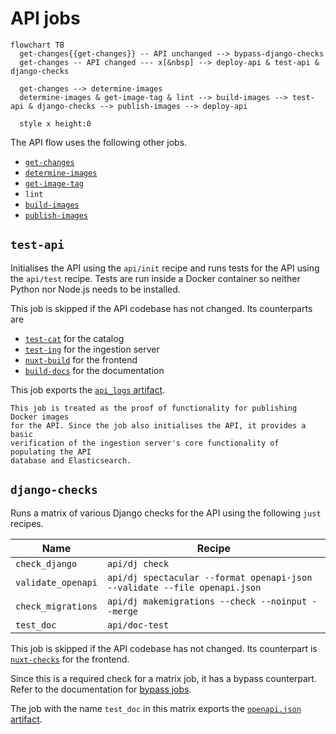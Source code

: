 # API jobs

```{mermaid}
flowchart TB
  get-changes{{get-changes}} -- API unchanged --> bypass-django-checks
  get-changes -- API changed --- x[&nbsp] --> deploy-api & test-api & django-checks

  get-changes --> determine-images
  determine-images & get-image-tag & lint --> build-images --> test-api & django-checks --> publish-images --> deploy-api

  style x height:0
```

The API flow uses the following other jobs.

- [`get-changes`](/meta/ci_cd/jobs/preparation.md#get-changes)
- [`determine-images`](/meta/ci_cd/jobs/docker.md#determine-images)
- [`get-image-tag`](/meta/ci_cd/jobs/preparation.md#get-image-tag)
- `lint`
- [`build-images`](/meta/ci_cd/jobs/docker.md#build-images)
- [`publish-images`](/meta/ci_cd/jobs/docker.md#publish-images)

## `test-api`

Initialises the API using the `api/init` recipe and runs tests for the API using
the `api/test` recipe. Tests are run inside a Docker container so neither Python
nor Node.js needs to be installed.

This job is skipped if the API codebase has not changed. Its counterparts are

- [`test-cat`](/meta/ci_cd/jobs/catalog.md#test-cat) for the catalog
- [`test-ing`](/meta/ci_cd/jobs/ingestion_server.md#test-ing) for the ingestion
  server
- [`nuxt-build`](/meta/ci_cd/jobs/frontend.md#nuxt-build) for the frontend
- [`build-docs`](/meta/ci_cd/jobs/documentation.md#build-docs) for the
  documentation

This job exports the [`api_logs` artifact](/meta/ci_cd/artifacts.md#logs).

```{note}
This job is treated as the proof of functionality for publishing Docker images
for the API. Since the job also initialises the API, it provides a basic
verification of the ingestion server's core functionality of populating the API
database and Elasticsearch.
```

## `django-checks`

Runs a matrix of various Django checks for the API using the following `just`
recipes.

| Name               | Recipe                                                                    |
| ------------------ | ------------------------------------------------------------------------- |
| `check_django`     | `api/dj check`                                                            |
| `validate_openapi` | `api/dj spectacular --format openapi-json --validate --file openapi.json` |
| `check_migrations` | `api/dj makemigrations --check --noinput --merge`                         |
| `test_doc`         | `api/doc-test`                                                            |

This job is skipped if the API codebase has not changed. Its counterpart is
[`nuxt-checks`](/meta/ci_cd/jobs/frontend.md#nuxt-checks) for the frontend.

Since this is a required check for a matrix job, it has a bypass counterpart.
Refer to the documentation for [bypass jobs](/meta/ci_cd/flow.md#bypass-jobs).

The job with the name `test_doc` in this matrix exports the
[`openapi.json` artifact](/meta/ci_cd/artifacts.md#documentation).
